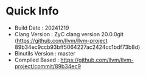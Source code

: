 # Quick Info
* Build Date : 20241219
* Clang Version : ZyC clang version 20.0.0git (https://github.com/llvm/llvm-project 89b34ec9ccb93bff5064227ac2424cc1bdf73b8d)
* Binutils Version : master
* Compiled Based : https://github.com/llvm/llvm-project/commit/89b34ec9


